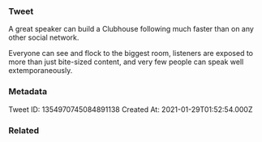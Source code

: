### Tweet
A great speaker can build a Clubhouse following much faster than on any other social network. 

Everyone can see and flock to the biggest room, listeners are exposed to more than just bite-sized content, and very few people can speak well extemporaneously.

### Metadata
Tweet ID: 1354970745084891138
Created At: 2021-01-29T01:52:54.000Z

### Related

